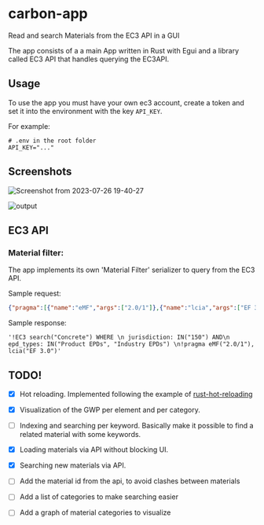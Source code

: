 # carbon-app

Read and search Materials from the EC3 API in a GUI 

The app consists of a a main App written in Rust with Egui and a library called EC3 API that handles querying the EC3API.

## Usage 
To use the app you must have your own ec3 account, create a token and set it into the environment with the key  `API_KEY`.

For example:


```
# .env in the root folder
API_KEY="..."
```

## Screenshots

![Screenshot from 2023-07-26 19-40-27](https://github.com/andrsbtrg/carbon-app/assets/63083862/60e30e08-bb30-4463-ad84-67c0bd5d24c5)

![output](https://github.com/andrsbtrg/carbon-app/assets/63083862/4b18a75f-d9e1-4dbf-a988-bfa1e77dbe27)

## EC3 API

### Material filter:
The app implements its own 'Material Filter' serializer to query from the EC3 API.


Sample request:

```json
{"pragma":[{"name":"eMF","args":["2.0/1"]},{"name":"lcia","args":["EF 3.0"]}],"category":"Concrete","filter":[{"field":"jurisdiction","op":"in","arg":["150"]},{"field":"epd_types","op":"in","arg":["Product EPDs","Industry EPDs"]}]}
```


Sample response:

```
'!EC3 search("Concrete") WHERE \n jurisdiction: IN("150") AND\n epd_types: IN("Product EPDs", "Industry EPDs") \n!pragma eMF("2.0/1"), lcia("EF 3.0")'
```

## TODO!
- [x] Hot reloading. Implemented following the example of [rust-hot-reloading](https://github.com/irh/rust-hot-reloading/tree/main)
- [x] Visualization of the GWP per element and per category.
- [ ] Indexing and searching per keyword. Basically make it possible to find a related material with some keywords.
- [x] Loading materials via API without blocking UI.
- [x] Searching new materials via API.
- [ ] Add the material id from the api, to avoid clashes between materials
- [ ] Add a list of categories to make searching easier
- [ ] Add a graph of material categories to visualize 


